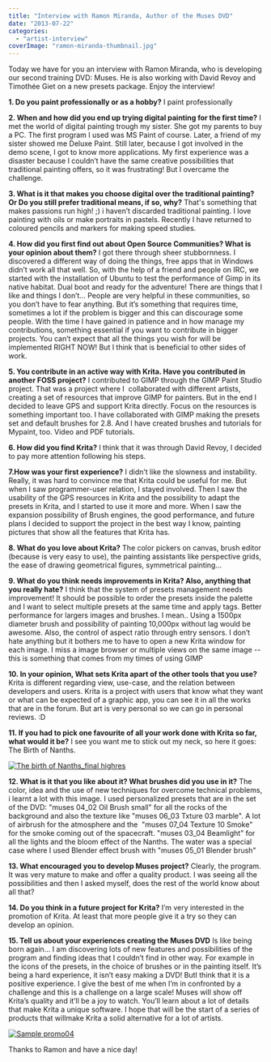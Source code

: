 ```yaml
---
title: "Interview with Ramon Miranda, Author of the Muses DVD"
date: "2013-07-22"
categories: 
  - "artist-interview"
coverImage: "ramon-miranda-thumbnail.jpg"
---
```


Today we have for you an interview with Ramon Miranda, who is developing our second training DVD: Muses. He is also working with David Revoy and Timothée Giet on a new presets package. Enjoy the interview!

**1\. Do you paint professionally or as a hobby?** I paint professionally

**2\. When and how did you end up trying digital painting for the first time?** I met the world of digital painting trough my sister. She got my parents to buy a PC. The first program I used was MS Paint of course. Later, a friend of my sister showed me Deluxe Paint. Still later, because I got involved in the demo scene, I got to know more applications. My first experience was a disaster because I couldn’t have the same creative possibilities that traditional painting offers, so it was frustrating! But I overcame the challenge.

**3\. What is it that makes you choose digital over the traditional painting? Or Do you still prefer traditional means, if so, why?** That's something that makes passions run high! ;) i haven’t discarded traditional painting. I love painting with oils or make portraits in pastels. Recently I have returned to coloured pencils and markers for making speed studies.

**4\. How did you first find out about Open Source Communities? What is your opinion about them?** I got there through sheer stubbornness. I discovered a different way of doing the things, free apps that in Windows didn’t work all that well. So, with the help of a friend and people on IRC, we started with the installation of Ubuntu to test the performance of Gimp in its native habitat. Dual boot and ready for the adventure! There are things that I like and things I don’t... People are very helpful in these communities, so you don’t have to fear anything. But it’s something that requires time, sometimes a lot if the problem is bigger and this can discourage some people. With the time I have gained in patience and in how manage my contributions, something essential if you want to contribute in bigger projects. You can’t expect that all the things you wish for will be implemented RIGHT NOW! But I think that is beneficial to other sides of work.

**5\. You contribute in an active way with Krita. Have you contributed in another FOSS project?** I contributed to GIMP through the GIMP Paint Studio project. That was a project where I  collaborated with different artists, creating a set of resources that improve GIMP for painters. But in the end I decided to leave GPS and support Krita directly. Focus on the resources is something important too. I have collaborated with GIMP making the presets set and default brushes for 2.8. And I have created brushes and tutorials for Mypaint, too. Video and PDF tutorials.

**6\. How did you find Krita?** I think that it was through David Revoy, I decided to pay more attention following his steps.

**7.How was your first experience?** I didn’t like the slowness and instability. Really, it was hard to convince me that Krita could be useful for me. But when I saw programmer-user relation, I stayed involved. Then I saw the usability of the GPS resources in Krita and the possibility to adapt the presets in Krita, and I started to use it more and more. When I saw the expansion possibility of Brush engines, the good performance, and future plans I decided to support the project in the best way I know, painting pictures that show all the features that Krita has.

**8\. What do you love about Krita?** The color pickers on canvas, brush editor (because is very easy to use), the painting assistants like perspective grids, the ease of drawing geometrical figures, symmetrical painting...

**9\. What do you think needs improvements in Krita? Also, anything that you really hate?** I think that the system of presets management needs improvement! It should be possible to order the presets inside the palette and I want to select multiple presets at the same time and apply tags. Better performance for largers images and brushes. I mean.. Using a 1500px diameter brush and possibility of painting 10,000px without lag would be awesome. Also, the control of aspect ratio through entry sensors. I don’t hate anything but it bothers me to have to open a new Krita window for each image. I miss a image browser or multiple views on the same image -- this is something that comes from my times of using GIMP

**10\. In your opinion, What sets Krita apart of the other tools that you use?** Krita is different regarding view, use-case, and the relation between developers and users. Krita is a project with users that know what they want or what can be expected of a graphic app, you can see it in all the works that are in the forum. But art is very personal so we can go in personal reviews. :D

**11\. If you had to pick one favourite of all your work done with Krita so far, what would it be?** I see you want me to stick out my neck, so here it goes: The Birth of Nanths.

[![The birth of Nanths_final highres](http://kritawebshopblog.files.wordpress.com/2013/07/the-birth-of-nanths_final-highres.jpg?w=300)](http://kritawebshopblog.files.wordpress.com/2013/07/the-birth-of-nanths_final-highres.jpg)

**12\. What is it that you like about it? What brushes did you use in it?** The color, idea and the use of new techniques for overcome technical problems, i learnt a lot with this image. I used personalized presets that are in the set of the DVD: "muses 04_02 Oil Brush small" for all the rocks of the background and also the texture like "muses 06_03 Txture 03 marble". A lot of airbrush for the atmosphere and the  "muses 07_04 Texture 10 Smoke" for the smoke coming out of the spacecraft. "muses 03_04 Beamlight" for all the lights and the bloom effect of the Nanths. The water was a special case where I used Blender effect brush with "muses 05_01 Blender brush"

**13\. What encouraged you to develop Muses project?** Clearly, the program. It was very mature to make and offer a quality product. I was seeing all the possibilities and then I asked myself, does the rest of the world know about all that?

**14\. Do you think in a future project for Krita?** I’m very interested in the promotion of Krita. At least that more people give it a try so they can develop an opinion.

**15\. Tell us about your experiences creating the Muses DVD** Is like being born again... I am discovering lots of new features and possibilities of the program and finding ideas that I couldn’t find in other way. For example in the icons of the presets, in the choice of brushes or in the painting itself. It’s being a hard experience, it isn’t easy making a DVD! ButI think that it is a positive experience. I give the best of me when I’m in confronted by a challenge and this is a challenge on a large scale! Muses will show off Krita’s quality and it’ll be a joy to watch. You’ll learn about a lot of details that make Krita a unique software. I hope that will be the start of a series of products that willmake Krita a solid alternative for a lot of artists.

[![Sample promo04](http://kritawebshopblog.files.wordpress.com/2013/07/sample-promo04.jpg?w=212)](http://kritawebshopblog.files.wordpress.com/2013/07/sample-promo04.jpg)

Thanks to Ramon and have a nice day!
